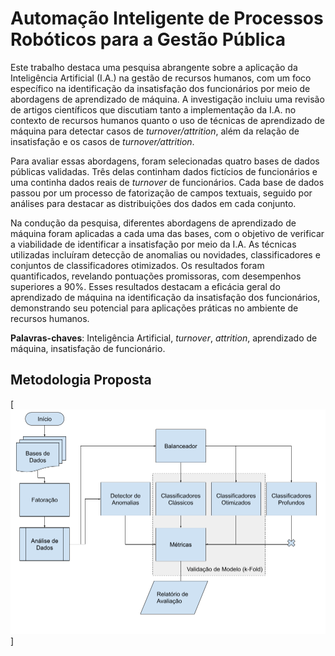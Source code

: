 # Automação Inteligente de Processos Robóticos para a Gestão Pública

Este trabalho destaca uma pesquisa abrangente sobre a aplicação da Inteligência Artificial (I.A.) na gestão de recursos humanos, com um foco específico na identificação da insatisfação dos funcionários por meio de abordagens de aprendizado de máquina. A investigação incluiu uma revisão de artigos científicos que discutiam tanto a implementação da I.A. no contexto de recursos humanos quanto o uso de técnicas de aprendizado de máquina para detectar casos de *turnover/attrition*, além da relação de insatisfação e os casos de *turnover/attrition*.

Para avaliar essas abordagens, foram selecionadas quatro bases de dados públicas validadas. Três delas continham dados fictícios de funcionários e uma continha dados reais de *turnover* de funcionários. Cada base de dados passou por um processo de fatorização de campos textuais, seguido por análises para destacar as distribuições dos dados em cada conjunto. 

Na condução da pesquisa, diferentes abordagens de aprendizado de máquina foram aplicadas a cada uma das bases, com o objetivo de verificar a viabilidade de identificar a insatisfação por meio da I.A. As técnicas utilizadas incluíram detecção de anomalias ou novidades, classificadores e conjuntos de classificadores otimizados. Os resultados foram quantificados, revelando pontuações promissoras, com desempenhos superiores a 90\%. Esses resultados destacam a eficácia geral do aprendizado de máquina na identificação da insatisfação dos funcionários, demonstrando seu potencial para aplicações práticas no ambiente de recursos humanos.

**Palavras-chaves**: Inteligência Artificial, *turnover*, *attrition*, aprendizado de máquina, insatisfação de funcionário. 

## Metodologia Proposta

[![Fluxograma](img/Fluxograma.png)]


